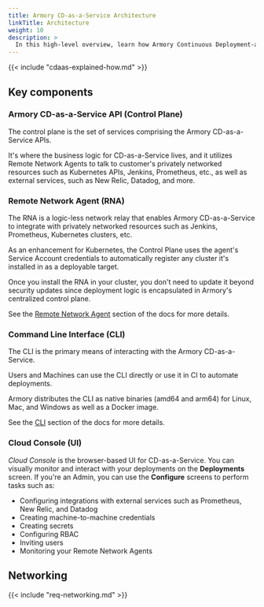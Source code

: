```yaml
---
title: Armory CD-as-a-Service Architecture
linkTitle: Architecture
weight: 10
description: >
  In this high-level overview, learn how Armory Continuous Deployment-as-a-Service works and about its key components.
---
```


{{< include "cdaas-explained-how.md" >}}

## Key components

### Armory CD-as-a-Service API (Control Plane)
The control plane is the set of services comprising the Armory CD-as-a-Service APIs.

It's where the business logic for CD-as-a-Service lives, and it utilizes Remote Network Agents to talk to customer's privately networked resources such as Kubernetes APIs, Jenkins, Prometheus, etc., as well as external services, such as New Relic, Datadog, and more.

### Remote Network Agent (RNA)

The RNA is a logic-less network relay that enables Armory CD-as-a-Service to integrate with privately networked resources such as Jenkins, Prometheus, Kubernetes clusters, etc.

As an enhancement for Kubernetes, the Control Plane uses the agent's Service Account credentials to automatically register any cluster it's installed in as a deployable target.

Once you install the RNA in your cluster, you don't need to update it beyond security updates since deployment logic is encapsulated in Armory's centralized control plane.

See the [Remote Network Agent](/remote-network-agent/overview) section of the docs for more details.


### Command Line Interface (CLI)

The CLI is the primary means of interacting with the Armory CD-as-a-Service.

Users and Machines can use the CLI directly or use it in CI to automate deployments.

Armory distributes the CLI as native binaries (amd64 and arm64) for Linux, Mac, and Windows as well as a Docker image.

See the [CLI](/cli) section of the docs for more details.

### Cloud Console (UI)

_Cloud Console_ is the browser-based UI for CD-as-a-Service. You can visually monitor and interact with your deployments on the **Deployments** screen. If you're an Admin, you can use the **Configure** screens to perform tasks such as:

 - Configuring integrations with external services such as Prometheus, New Relic, and Datadog
 - Creating machine-to-machine credentials
 - Creating secrets
 - Configuring RBAC
 - Inviting users
 - Monitoring your Remote Network Agents

## Networking

{{< include "req-networking.md" >}}
